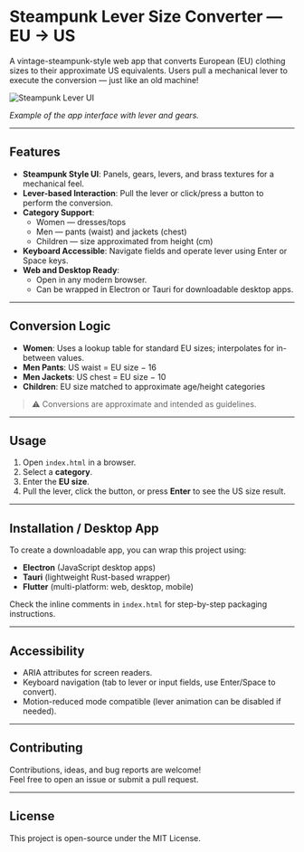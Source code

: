 # Steampunk Lever Size Converter — EU → US

A vintage-steampunk-style web app that converts European (EU) clothing sizes to their approximate US equivalents. Users pull a mechanical lever to execute the conversion — just like an old machine!

![Steampunk Lever UI](SteampunkResizer/SteampunkResizer/Screenshot.png)



  
*Example of the app interface with lever and gears.*

---

## Features

- **Steampunk Style UI**: Panels, gears, levers, and brass textures for a mechanical feel.
- **Lever-based Interaction**: Pull the lever or click/press a button to perform the conversion.
- **Category Support**:  
  - Women — dresses/tops  
  - Men — pants (waist) and jackets (chest)  
  - Children — size approximated from height (cm)
- **Keyboard Accessible**: Navigate fields and operate lever using Enter or Space keys.
- **Web and Desktop Ready**:  
  - Open in any modern browser.  
  - Can be wrapped in Electron or Tauri for downloadable desktop apps.

---

## Conversion Logic

- **Women**: Uses a lookup table for standard EU sizes; interpolates for in-between values.  
- **Men Pants**: US waist = EU size − 16  
- **Men Jackets**: US chest = EU size − 10  
- **Children**: EU size matched to approximate age/height categories  

> ⚠️ Conversions are approximate and intended as guidelines.

---

## Usage

1. Open `index.html` in a browser.
2. Select a **category**.
3. Enter the **EU size**.
4. Pull the lever, click the button, or press **Enter** to see the US size result.

---

## Installation / Desktop App

To create a downloadable app, you can wrap this project using:

- **Electron** (JavaScript desktop apps)
- **Tauri** (lightweight Rust-based wrapper)
- **Flutter** (multi-platform: web, desktop, mobile)

Check the inline comments in `index.html` for step-by-step packaging instructions.

---

## Accessibility

- ARIA attributes for screen readers.
- Keyboard navigation (tab to lever or input fields, use Enter/Space to convert).
- Motion-reduced mode compatible (lever animation can be disabled if needed).

---

## Contributing

Contributions, ideas, and bug reports are welcome!  
Feel free to open an issue or submit a pull request.

---

## License

This project is open-source under the MIT License.
